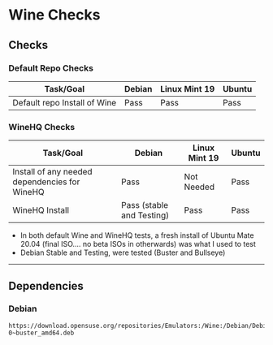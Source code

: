 # Wine Checks

## Checks

### Default Repo Checks

| Task/Goal                    | Debian | Linux Mint 19 | Ubuntu |
| ---------------------------- | ------ | ------------- | ------ |
| Default repo Install of Wine | Pass   | Pass          | Pass   |

### WineHQ Checks

| Task/Goal                                     | Debian                    | Linux Mint 19 | Ubuntu |
| --------------------------------------------- | ------------------------- | ------------- | ------ |
| Install of any needed dependencies for WineHQ | Pass                      | Not Needed    | Pass   |
| WineHQ Install                                | Pass (stable and Testing) | Pass          | Pass   |

-   In both default Wine and WineHQ tests, a fresh install of Ubuntu Mate 20.04 (final ISO.... no beta ISOs in otherwards) was what I used to test 
-   Debian Stable and Testing, were tested (Buster and Bullseye)

* * *

## Dependencies

### Debian

    https://download.opensuse.org/repositories/Emulators:/Wine:/Debian/Debian_10/amd64/libfaudio0_20.01-0~buster_amd64.deb
